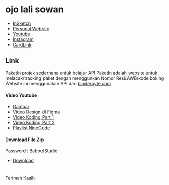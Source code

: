 # ojo lali sowan

- [InSketch](https://mulyasaputra.github.io/)
- [Personal Website](https://mulyasaputra.github.io/mulyasaputra)
- [Youtube](https://www.youtube.com/channel/UCcJCTC9nMe7AyhJIda4Kc3A)
- [Instagram](https://www.instagram.com/appsventory/)
- [CardLink](https://mulyasaputra.github.io/visite/)

## Link

PaketIn projek sederhana untuk belajar API
PaketIn adalah website untuk melacak/tracking paket dengan menggunkan Nomor Resi/AWB/kode boking
Website ini menggunakan API dari [binderbyte.com](https://docs.binderbyte.com/api/cek-resi)

#### Video Youtube

- [Gambar](https://dribbble.com/shots/19732435-Web-Design-PaketIn)
- [Video Design di Figma](https://www.youtube.com/)
- [Video Koding Part 1](https://www.youtube.com/)
- [Video Koding Part 2](https://www.youtube.com/)
- [Playlist NineCode](https://www.youtube.com/watch?v=kQjIQxK3M1o&list=PL88lVSemLTLhYxUF4Xd-zgcpc83um0qOS)

#### Download File Zip

Password : BabbelStudio

- [Download](https://drive.google.com/file/d/1Xn53VLCNd72jUyp8V-5XV4ctJeXWJk7T/view)

#

Terimah Kasih

